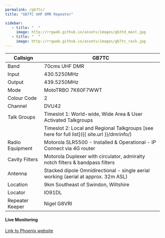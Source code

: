 ```yaml
---
permalink: /gb7tc/
title: "GB7TC UHF DMR Repeater"

sidebar:
   - title: "  "
     image: http://rrgweb.github.io/assets/images/gb3td_mast.jpg
   - title: "  "
     image: http://rrgweb.github.io/assets/images/gb7tc_rack.jpg
---
```


|Callsign|GB7TC|
|---|---|
|Band|70cms UHF DMR|
|Input| 430.5250MHz|
|Output| 439.5250MHz|
|Mode|	MotoTRBO 7K60F7WWT|
|Colour Code|2|
|Channel|DVU42|
|Talk Groups|	Timeslot 1: World-wide, Wide Area & User Activated Talkgroups
||Timeslot 2: Local and Regional Talkgroups [see here for full list]({{ site.url }}/dmrinfo/)|
|Radio Equipment|Motorola SLR5500 - Installed & Operational - IP Connect via 4G router|
|Cavity Filters|	Motorola Duplexer with circulator, admiralty notch filters & bandpass filters|
|Antenna|Stacked dipole Omnidirectional - single aerial working (aerial at approx. 32m ASL)|
|Location|	9km Southeast of Swindon, Wiltshire|
|Locator|IO91DL|
|Repeater Keeper|Nigel G8VRI|

#### Live Monitoring

[Link to Phoenix website](http://www.opendmr.net)  


